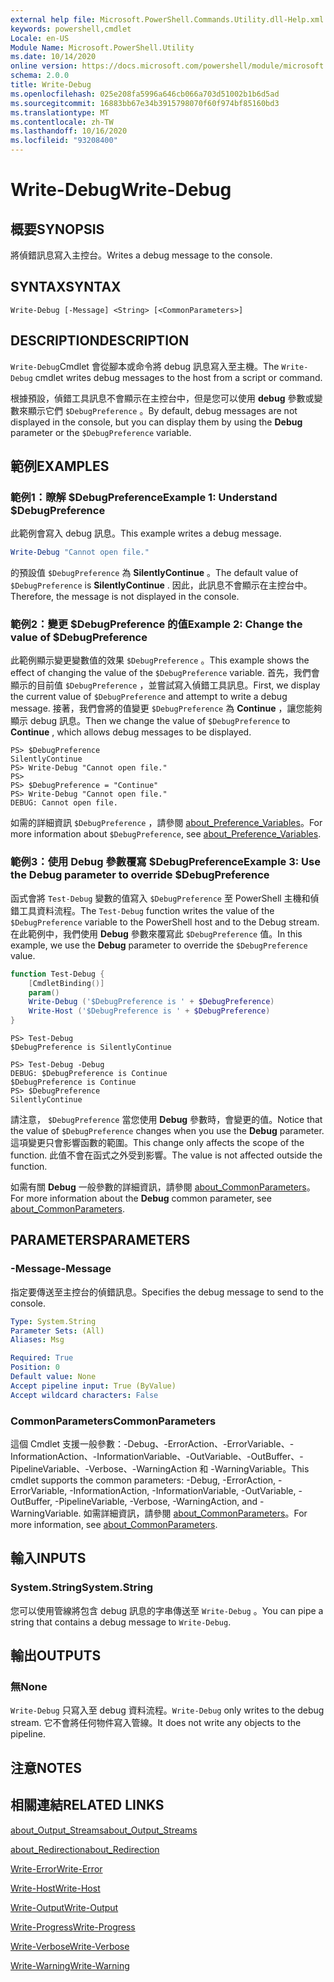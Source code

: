 ```yaml
---
external help file: Microsoft.PowerShell.Commands.Utility.dll-Help.xml
keywords: powershell,cmdlet
Locale: en-US
Module Name: Microsoft.PowerShell.Utility
ms.date: 10/14/2020
online version: https://docs.microsoft.com/powershell/module/microsoft.powershell.utility/write-debug?view=powershell-6&WT.mc_id=ps-gethelp
schema: 2.0.0
title: Write-Debug
ms.openlocfilehash: 025e208fa5996a646cb066a703d51002b1b6d5ad
ms.sourcegitcommit: 16883bb67e34b3915798070f60f974bf85160bd3
ms.translationtype: MT
ms.contentlocale: zh-TW
ms.lasthandoff: 10/16/2020
ms.locfileid: "93208400"
---
```

# <span data-ttu-id="8ca8e-103">Write-Debug</span><span class="sxs-lookup"><span data-stu-id="8ca8e-103">Write-Debug</span></span>

## <span data-ttu-id="8ca8e-104">概要</span><span class="sxs-lookup"><span data-stu-id="8ca8e-104">SYNOPSIS</span></span>
<span data-ttu-id="8ca8e-105">將偵錯訊息寫入主控台。</span><span class="sxs-lookup"><span data-stu-id="8ca8e-105">Writes a debug message to the console.</span></span>

## <span data-ttu-id="8ca8e-106">SYNTAX</span><span class="sxs-lookup"><span data-stu-id="8ca8e-106">SYNTAX</span></span>

```
Write-Debug [-Message] <String> [<CommonParameters>]
```

## <span data-ttu-id="8ca8e-107">DESCRIPTION</span><span class="sxs-lookup"><span data-stu-id="8ca8e-107">DESCRIPTION</span></span>

<span data-ttu-id="8ca8e-108">`Write-Debug`Cmdlet 會從腳本或命令將 debug 訊息寫入至主機。</span><span class="sxs-lookup"><span data-stu-id="8ca8e-108">The `Write-Debug` cmdlet writes debug messages to the host from a script or command.</span></span>

<span data-ttu-id="8ca8e-109">根據預設，偵錯工具訊息不會顯示在主控台中，但是您可以使用 **debug** 參數或變數來顯示它們 `$DebugPreference` 。</span><span class="sxs-lookup"><span data-stu-id="8ca8e-109">By default, debug messages are not displayed in the console, but you can display them by using the **Debug** parameter or the `$DebugPreference` variable.</span></span>

## <span data-ttu-id="8ca8e-110">範例</span><span class="sxs-lookup"><span data-stu-id="8ca8e-110">EXAMPLES</span></span>

### <span data-ttu-id="8ca8e-111">範例1：瞭解 $DebugPreference</span><span class="sxs-lookup"><span data-stu-id="8ca8e-111">Example 1: Understand $DebugPreference</span></span>

<span data-ttu-id="8ca8e-112">此範例會寫入 debug 訊息。</span><span class="sxs-lookup"><span data-stu-id="8ca8e-112">This example writes a debug message.</span></span>

```powershell
Write-Debug "Cannot open file."
```

<span data-ttu-id="8ca8e-113">的預設值 `$DebugPreference` 為 **SilentlyContinue** 。</span><span class="sxs-lookup"><span data-stu-id="8ca8e-113">The default value of `$DebugPreference` is **SilentlyContinue** .</span></span> <span data-ttu-id="8ca8e-114">因此，此訊息不會顯示在主控台中。</span><span class="sxs-lookup"><span data-stu-id="8ca8e-114">Therefore, the message is not displayed in the console.</span></span>

### <span data-ttu-id="8ca8e-115">範例2：變更 $DebugPreference 的值</span><span class="sxs-lookup"><span data-stu-id="8ca8e-115">Example 2: Change the value of $DebugPreference</span></span>

<span data-ttu-id="8ca8e-116">此範例顯示變更變數值的效果 `$DebugPreference` 。</span><span class="sxs-lookup"><span data-stu-id="8ca8e-116">This example shows the effect of changing the value of the `$DebugPreference` variable.</span></span> <span data-ttu-id="8ca8e-117">首先，我們會顯示的目前值 `$DebugPreference` ，並嘗試寫入偵錯工具訊息。</span><span class="sxs-lookup"><span data-stu-id="8ca8e-117">First, we display the current value of `$DebugPreference` and attempt to write a debug message.</span></span> <span data-ttu-id="8ca8e-118">接著，我們會將的值變更 `$DebugPreference` 為 **Continue** ，讓您能夠顯示 debug 訊息。</span><span class="sxs-lookup"><span data-stu-id="8ca8e-118">Then we change the value of `$DebugPreference` to **Continue** , which allows debug messages to be displayed.</span></span>

```
PS> $DebugPreference
SilentlyContinue
PS> Write-Debug "Cannot open file."
PS>
PS> $DebugPreference = "Continue"
PS> Write-Debug "Cannot open file."
DEBUG: Cannot open file.
```

<span data-ttu-id="8ca8e-119">如需的詳細資訊 `$DebugPreference` ，請參閱 [about_Preference_Variables](/powershell/module/Microsoft.PowerShell.Core/About/about_Preference_Variables)。</span><span class="sxs-lookup"><span data-stu-id="8ca8e-119">For more information about `$DebugPreference`, see [about_Preference_Variables](/powershell/module/Microsoft.PowerShell.Core/About/about_Preference_Variables).</span></span>

### <span data-ttu-id="8ca8e-120">範例3：使用 Debug 參數覆寫 $DebugPreference</span><span class="sxs-lookup"><span data-stu-id="8ca8e-120">Example 3: Use the Debug parameter to override $DebugPreference</span></span>

<span data-ttu-id="8ca8e-121">函式會將 `Test-Debug` 變數的值寫入 `$DebugPreference` 至 PowerShell 主機和偵錯工具資料流程。</span><span class="sxs-lookup"><span data-stu-id="8ca8e-121">The `Test-Debug` function writes the value of the `$DebugPreference` variable to the PowerShell host and to the Debug stream.</span></span> <span data-ttu-id="8ca8e-122">在此範例中，我們使用 **Debug** 參數來覆寫此 `$DebugPreference` 值。</span><span class="sxs-lookup"><span data-stu-id="8ca8e-122">In this example, we use the **Debug** parameter to override the `$DebugPreference` value.</span></span>

```powershell
function Test-Debug {
    [CmdletBinding()]
    param()
    Write-Debug ('$DebugPreference is ' + $DebugPreference)
    Write-Host ('$DebugPreference is ' + $DebugPreference)
}
```

```
PS> Test-Debug
$DebugPreference is SilentlyContinue

PS> Test-Debug -Debug
DEBUG: $DebugPreference is Continue
$DebugPreference is Continue
PS> $DebugPreference
SilentlyContinue
```

<span data-ttu-id="8ca8e-123">請注意， `$DebugPreference` 當您使用 **Debug** 參數時，會變更的值。</span><span class="sxs-lookup"><span data-stu-id="8ca8e-123">Notice that the value of `$DebugPreference` changes when you use the **Debug** parameter.</span></span> <span data-ttu-id="8ca8e-124">這項變更只會影響函數的範圍。</span><span class="sxs-lookup"><span data-stu-id="8ca8e-124">This change only affects the scope of the function.</span></span> <span data-ttu-id="8ca8e-125">此值不會在函式之外受到影響。</span><span class="sxs-lookup"><span data-stu-id="8ca8e-125">The value is not affected outside the function.</span></span>

<span data-ttu-id="8ca8e-126">如需有關 **Debug** 一般參數的詳細資訊，請參閱 [about_CommonParameters](https://go.microsoft.com/fwlink/?LinkID=113216)。</span><span class="sxs-lookup"><span data-stu-id="8ca8e-126">For more information about the **Debug** common parameter, see [about_CommonParameters](https://go.microsoft.com/fwlink/?LinkID=113216).</span></span>

## <span data-ttu-id="8ca8e-127">PARAMETERS</span><span class="sxs-lookup"><span data-stu-id="8ca8e-127">PARAMETERS</span></span>

### <span data-ttu-id="8ca8e-128">-Message</span><span class="sxs-lookup"><span data-stu-id="8ca8e-128">-Message</span></span>

<span data-ttu-id="8ca8e-129">指定要傳送至主控台的偵錯訊息。</span><span class="sxs-lookup"><span data-stu-id="8ca8e-129">Specifies the debug message to send to the console.</span></span>

```yaml
Type: System.String
Parameter Sets: (All)
Aliases: Msg

Required: True
Position: 0
Default value: None
Accept pipeline input: True (ByValue)
Accept wildcard characters: False
```

### <span data-ttu-id="8ca8e-130">CommonParameters</span><span class="sxs-lookup"><span data-stu-id="8ca8e-130">CommonParameters</span></span>

<span data-ttu-id="8ca8e-131">這個 Cmdlet 支援一般參數：-Debug、-ErrorAction、-ErrorVariable、-InformationAction、-InformationVariable、-OutVariable、-OutBuffer、-PipelineVariable、-Verbose、-WarningAction 和 -WarningVariable。</span><span class="sxs-lookup"><span data-stu-id="8ca8e-131">This cmdlet supports the common parameters: -Debug, -ErrorAction, -ErrorVariable, -InformationAction, -InformationVariable, -OutVariable, -OutBuffer, -PipelineVariable, -Verbose, -WarningAction, and -WarningVariable.</span></span> <span data-ttu-id="8ca8e-132">如需詳細資訊，請參閱 [about_CommonParameters](https://go.microsoft.com/fwlink/?LinkID=113216)。</span><span class="sxs-lookup"><span data-stu-id="8ca8e-132">For more information, see [about_CommonParameters](https://go.microsoft.com/fwlink/?LinkID=113216).</span></span>

## <span data-ttu-id="8ca8e-133">輸入</span><span class="sxs-lookup"><span data-stu-id="8ca8e-133">INPUTS</span></span>

### <span data-ttu-id="8ca8e-134">System.String</span><span class="sxs-lookup"><span data-stu-id="8ca8e-134">System.String</span></span>

<span data-ttu-id="8ca8e-135">您可以使用管線將包含 debug 訊息的字串傳送至 `Write-Debug` 。</span><span class="sxs-lookup"><span data-stu-id="8ca8e-135">You can pipe a string that contains a debug message to `Write-Debug`.</span></span>

## <span data-ttu-id="8ca8e-136">輸出</span><span class="sxs-lookup"><span data-stu-id="8ca8e-136">OUTPUTS</span></span>

### <span data-ttu-id="8ca8e-137">無</span><span class="sxs-lookup"><span data-stu-id="8ca8e-137">None</span></span>

<span data-ttu-id="8ca8e-138">`Write-Debug` 只寫入至 debug 資料流程。</span><span class="sxs-lookup"><span data-stu-id="8ca8e-138">`Write-Debug` only writes to the debug stream.</span></span> <span data-ttu-id="8ca8e-139">它不會將任何物件寫入管線。</span><span class="sxs-lookup"><span data-stu-id="8ca8e-139">It does not write any objects to the pipeline.</span></span>

## <span data-ttu-id="8ca8e-140">注意</span><span class="sxs-lookup"><span data-stu-id="8ca8e-140">NOTES</span></span>

## <span data-ttu-id="8ca8e-141">相關連結</span><span class="sxs-lookup"><span data-stu-id="8ca8e-141">RELATED LINKS</span></span>

[<span data-ttu-id="8ca8e-142">about_Output_Streams</span><span class="sxs-lookup"><span data-stu-id="8ca8e-142">about_Output_Streams</span></span>](../Microsoft.PowerShell.Core/About/about_Output_Streams.md)

[<span data-ttu-id="8ca8e-143">about_Redirection</span><span class="sxs-lookup"><span data-stu-id="8ca8e-143">about_Redirection</span></span>](../Microsoft.PowerShell.Core/About/about_Redirection.md)

[<span data-ttu-id="8ca8e-144">Write-Error</span><span class="sxs-lookup"><span data-stu-id="8ca8e-144">Write-Error</span></span>](Write-Error.md)

[<span data-ttu-id="8ca8e-145">Write-Host</span><span class="sxs-lookup"><span data-stu-id="8ca8e-145">Write-Host</span></span>](Write-Host.md)

[<span data-ttu-id="8ca8e-146">Write-Output</span><span class="sxs-lookup"><span data-stu-id="8ca8e-146">Write-Output</span></span>](Write-Output.md)

[<span data-ttu-id="8ca8e-147">Write-Progress</span><span class="sxs-lookup"><span data-stu-id="8ca8e-147">Write-Progress</span></span>](Write-Progress.md)

[<span data-ttu-id="8ca8e-148">Write-Verbose</span><span class="sxs-lookup"><span data-stu-id="8ca8e-148">Write-Verbose</span></span>](Write-Verbose.md)

[<span data-ttu-id="8ca8e-149">Write-Warning</span><span class="sxs-lookup"><span data-stu-id="8ca8e-149">Write-Warning</span></span>](Write-Warning.md)
